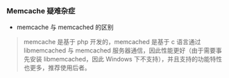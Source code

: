 
### Memcache 疑难杂症
- memcache 与 memcached 的区别
> memcache 是基于 php 开发的，memcached 是基于 c 语言通过 libmemcached 与 memcached 服务器通信，因此性能更好（由于需要事先安装 libmemcached，因此 Windows 下不支持），并且支持的功能特性也更多，推荐使用后者。
